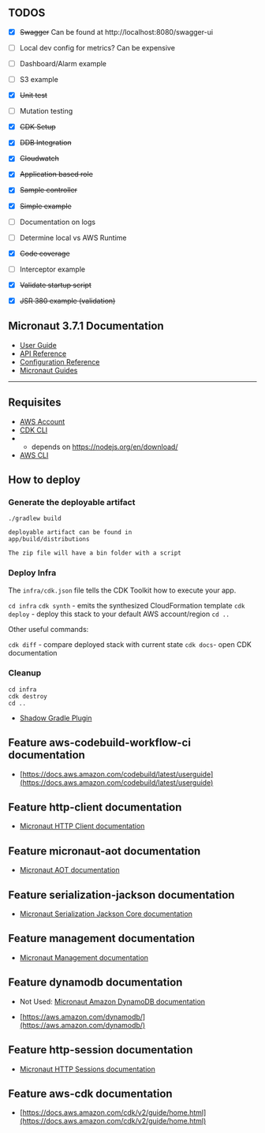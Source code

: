 ## TODOS

- [X] ~~Swagger~~  Can be found at http://localhost:8080/swagger-ui
- [ ] Local dev config for metrics? Can be expensive
- [ ] Dashboard/Alarm example
- [ ] S3 example
- [X] ~~Unit test~~
- [ ] Mutation testing
- [X] ~~CDK Setup~~  
- [X] ~~DDB Integration~~
- [X] ~~Cloudwatch~~
- [x] ~~Application based role~~
- [x] ~~Sample controller~~
- [x] ~~Simple example~~
- [ ] Documentation on logs
- [ ] Determine local vs AWS Runtime
- [X] ~~Code coverage~~
- [ ] Interceptor example
- [X] ~~Validate startup script~~
- [X] ~~JSR 380 example (validation)~~


## Micronaut 3.7.1 Documentation

- [User Guide](https://docs.micronaut.io/3.7.1/guide/index.html)
- [API Reference](https://docs.micronaut.io/3.7.1/api/index.html)
- [Configuration Reference](https://docs.micronaut.io/3.7.1/guide/configurationreference.html)
- [Micronaut Guides](https://guides.micronaut.io/index.html)
---

## Requisites

- [AWS Account](https://aws.amazon.com/free/)
- [CDK CLI](https://docs.aws.amazon.com/cdk/v2/guide/cli.html)
- - depends on https://nodejs.org/en/download/
- [AWS CLI](https://aws.amazon.com/cli/)

## How to deploy

### Generate the deployable artifact

```
./gradlew build

deployable artifact can be found in 
app/build/distributions

The zip file will have a bin folder with a script

```

### Deploy Infra

The `infra/cdk.json` file tells the CDK Toolkit how to execute your app.

`cd infra`
`cdk synth` - emits the synthesized CloudFormation template
`cdk deploy` - deploy this stack to your default AWS account/region
`cd ..`

Other useful commands:

`cdk diff` - compare deployed stack with current state
`cdk docs`- open CDK documentation

### Cleanup

```
cd infra
cdk destroy
cd ..
```


- [Shadow Gradle Plugin](https://plugins.gradle.org/plugin/com.github.johnrengelman.shadow)
## Feature aws-codebuild-workflow-ci documentation

- [https://docs.aws.amazon.com/codebuild/latest/userguide](https://docs.aws.amazon.com/codebuild/latest/userguide)


## Feature http-client documentation

- [Micronaut HTTP Client documentation](https://docs.micronaut.io/latest/guide/index.html#httpClient)


## Feature micronaut-aot documentation

- [Micronaut AOT documentation](https://micronaut-projects.github.io/micronaut-aot/latest/guide/)


## Feature serialization-jackson documentation

- [Micronaut Serialization Jackson Core documentation](https://micronaut-projects.github.io/micronaut-serialization/latest/guide/)


## Feature management documentation

- [Micronaut Management documentation](https://docs.micronaut.io/latest/guide/index.html#management)


## Feature dynamodb documentation
  
- Not Used: [Micronaut Amazon DynamoDB documentation](https://micronaut-projects.github.io/micronaut-aws/latest/guide/#dynamodb)

- [https://aws.amazon.com/dynamodb/](https://aws.amazon.com/dynamodb/)


## Feature http-session documentation

- [Micronaut HTTP Sessions documentation](https://docs.micronaut.io/latest/guide/index.html#sessions)


## Feature aws-cdk documentation

- [https://docs.aws.amazon.com/cdk/v2/guide/home.html](https://docs.aws.amazon.com/cdk/v2/guide/home.html)


